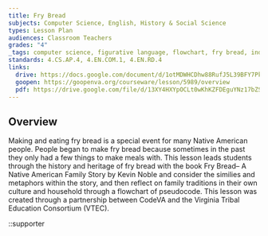 ```yaml
---
title: Fry Bread
subjects: Computer Science, English, History & Social Science
types: Lesson Plan
audiences: Classroom Teachers
grades: "4"
_tags: computer science, figurative language, flowchart, fry bread, indigenous, metaphor, native american, simile, virginia studies
standards: 4.CS.AP.4, 4.EN.COM.1, 4.EN.RD.4
links:
  drive: https://docs.google.com/document/d/1otMDWHCDhw88RufJ5L39BFY7PkB7B2e-Ud_Z2K9Mt18/edit#heading=h.gjdgxs
  goopen: https://goopenva.org/courseware/lesson/5989/overview
  pdf: https://drive.google.com/file/d/13XY4HXYpOCLt0wKhKZFDEguYNz17bZSk/view?usp=drive_link
---
```


## Overview

Making and eating fry bread is a special event for many Native American people. People began to make fry bread because sometimes in the past they only had a few things to make meals with. This lesson leads students through the history and heritage of fry bread with the book Fry Bread– A Native American Family Story by Kevin Noble and consider the similies and metaphors within the story, and then reflect on family traditions in their own culture and household through a flowchart of pseudocode. This lesson was created through a partnership between CodeVA and the Virginia Tribal Education Consortium (VTEC). 

::supporter